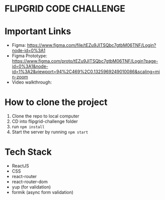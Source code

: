 # FLIPGRID CODE CHALLENGE

# Important Links
- Figma: https://www.figma.com/file/tEZu9JITSQbc7gtbM06TNF/Login?node-id=0%3A1
- Figma Prototype: https://www.figma.com/proto/tEZu9JITSQbc7gtbM06TNF/Login?page-id=0%3A1&node-id=1%3A2&viewport=94%2C469%2C0.1325969249010086&scaling=min-zoom
- Video walkthrough: 

# How to clone the project
1. Clone the repo to local computer
2. CD into flipgrid-challenge folder
3. run ```npm install```
4. Start the server by running `npm start`

# Tech Stack
- ReactJS
- CSS
- react-router
- react-router-dom
- yup (for validation)
- formik (async form validation)
